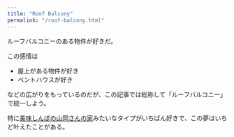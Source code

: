 ```yaml
---
title: "Roof Balcony"
permalink: "/roof-balcony.html"
---
```


ルーフバルコニーのある物件が好きだ。

この感情は

- 屋上がある物件が好き
- ペントハウスが好き

などの広がりをもっているのだが、この記事では総称して「ルーフバルコニー」で統一しよう。

特に[美味しんぼの山岡さんの家](https://dailyportalz.jp/b/special03/07/22/)みたいなタイプがいちばん好きで、この夢はいちど叶えたことがある。
